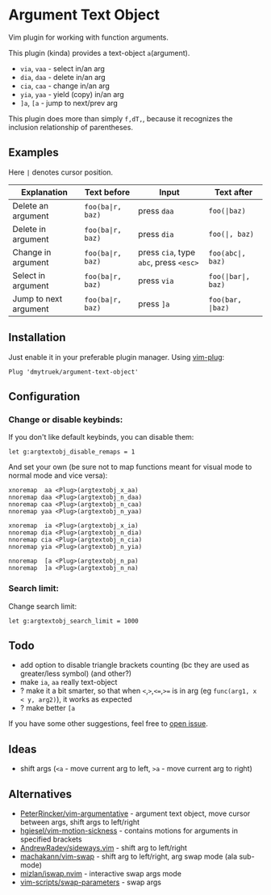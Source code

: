 # Argument Text Object
Vim plugin for working with function arguments.

This plugin (kinda) provides a text-object `a`(argument).
- `via`, `vaa` - select in/an arg
- `dia`, `daa` - delete in/an arg
- `cia`, `caa` - change in/an arg
- `yia`, `yaa` - yield (copy) in/an arg
- `]a`, `[a` - jump to next/prev arg

This plugin does more than simply `f,dT,`,
because it recognizes the inclusion relationship of parentheses.


## Examples
Here `|` denotes cursor position.

| Explanation           | Text before       | Input                                  | Text after          |
|-----------------------|-------------------|----------------------------------------|---------------------|
| Delete an argument    | `foo(ba\|r, baz)` | press `daa`                            | `foo(\|baz)`        |
| Delete in argument    | `foo(ba\|r, baz)` | press `dia`                            | `foo(\|, baz)`      |
| Change in argument    | `foo(ba\|r, baz)` | press `cia`, type `abc`, press `<esc>` | `foo(abc\|, baz)`   |
| Select in argument    | `foo(ba\|r, baz)` | press `via`                            | `foo(\|bar\|, baz)` |
| Jump to next argument | `foo(ba\|r, baz)` | press `]a`                             | `foo(bar, \|baz)`   |


## Installation
Just enable it in your preferable plugin manager.
Using [vim-plug](https://github.com/junegunn/vim-plug):
```
Plug 'dmytruek/argument-text-object'
```


## Configuration
### Change or disable keybinds:
If you don't like default keybinds, you can disable them:
```
let g:argtextobj_disable_remaps = 1
```

And set your own
(be sure not to map functions meant for visual mode to normal mode and vice versa):
```
xnoremap  aa <Plug>(argtextobj_x_aa)
nnoremap daa <Plug>(argtextobj_n_daa)
nnoremap caa <Plug>(argtextobj_n_caa)
nnoremap yaa <Plug>(argtextobj_n_yaa)

xnoremap  ia <Plug>(argtextobj_x_ia)
nnoremap dia <Plug>(argtextobj_n_dia)
nnoremap cia <Plug>(argtextobj_n_cia)
nnoremap yia <Plug>(argtextobj_n_yia)

nnoremap  [a <Plug>(argtextobj_n_pa)
nnoremap  ]a <Plug>(argtextobj_n_na)
```

### Search limit:
Change search limit:
```
let g:argtextobj_search_limit = 1000
```


## Todo
- add option to disable triangle brackets counting (bc they are used as greater/less symbol) (and other?)
- make `ia`, `aa` really text-object
- ? make it a bit smarter, so that when `<`,`>`,`<=`,`>=` is in arg (eg `func(arg1, x < y, arg2)`), it works as expected
- ? make better `[a`

If you have some other suggestions, feel free to [open issue](https://github.com/dmyTRUEk/argument-text-object/issues/new).

## Ideas
- shift args (`<a` - move current arg to left, `>a` - move current arg to right)


## Alternatives
- [PeterRincker/vim-argumentative](https://github.com/PeterRincker/vim-argumentative) - argument text object, move cursor between args, shift args to left/right
- [hgiesel/vim-motion-sickness](https://github.com/hgiesel/vim-motion-sickness#field-text-objects) - contains motions for arguments in specified brackets
- [AndrewRadev/sideways.vim](https://github.com/AndrewRadev/sideways.vim) - shift arg to left/right
- [machakann/vim-swap](https://github.com/machakann/vim-swap) - shift arg to left/right, arg swap mode (ala sub-mode)
- [mizlan/iswap.nvim](https://github.com/mizlan/iswap.nvim) - interactive swap args mode
- [vim-scripts/swap-parameters](https://github.com/vim-scripts/swap-parameters) - swap args


